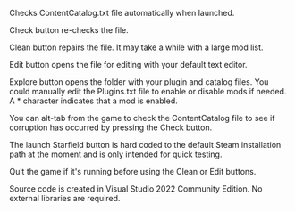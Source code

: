 Checks ContentCatalog.txt file automatically when launched.

Check button re-checks the file.

Clean button repairs the file. It may take a while with a large mod list.

Edit button opens the file for editing with your default text editor.

Explore button opens the folder with your plugin and catalog files.
You could manually edit the Plugins.txt file to enable or disable mods if needed.
A * character indicates that a mod is enabled.

You can alt-tab from the game to check the ContentCatalog file to see if corruption has occurred by pressing the Check button.

The launch Starfield button is hard coded to the default Steam installation path at the moment and is only intended for quick testing.

Quit the game if it's running before using the Clean or Edit buttons.

Source code is created in Visual Studio 2022 Community Edition. No external libraries are required.
